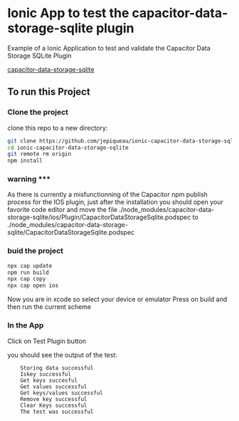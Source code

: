 # Ionic App to test the capacitor-data-storage-sqlite plugin
Example of a Ionic Application to test and validate the Capacitor Data Storage SQLite Plugin

[capacitor-data-storage-sqlite](https://github.com/jepiqueau/capacitor-data-storage-sqlite)

## To run this Project
### Clone the project

clone this repo to a new directory:

```bash
git clone https://github.com/jepiqueau/ionic-capacitor-data-storage-sqlite.git ionic-capacitor-data-storage-sqlite
cd ionic-capacitor-data-storage-sqlite
git remote rm origin
npm install
```

### warning *** 
As there is currently a misfunctionning of the Capacitor npm publish process for the IOS plugin, just after the installation you should open your favorite code editor and move the file ./node_modules/capacitor-data-storage-sqlite/ios/Plugin/CapacitorDataStorageSqlite.podspec to ./node_modules/capacitor-data-storage-sqlite/CapacitorDataStorageSqlite.podspec

### buid the project

```bash
npx cap update
npm run build
npx cap copy
npx cap open ios
``` 
Now you are in xcode so select your device or emulator
Press on build and then run the current scheme

### In the App

Click on Test Plugin button

you should see the output of the test:

```
    Storing data successful
    Iskey successful
    Get keys succesful
    Get values successful
    Get keys/values successful
    Remove key successful
    Clear Keys successful
    The test was successful
```
